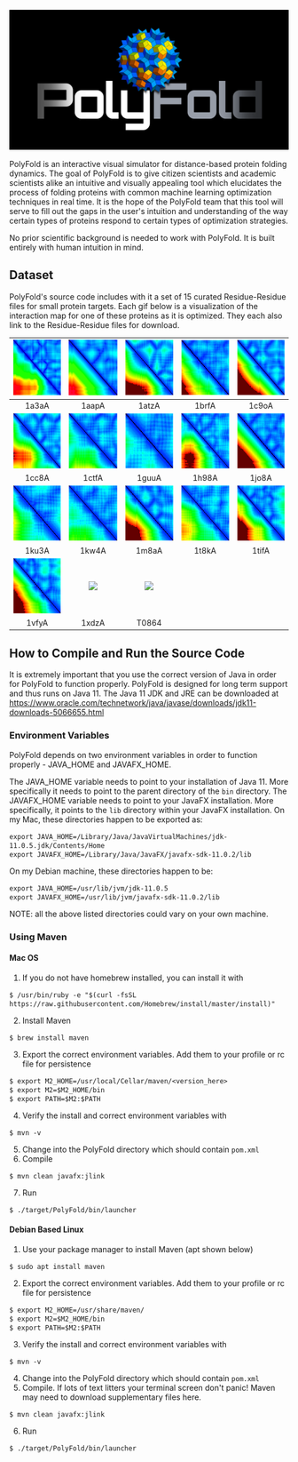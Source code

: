 ![polyfold](Assets/logo.png)

PolyFold is an interactive visual simulator for distance-based protein folding
dynamics. The goal of PolyFold is to give citizen scientists and academic
scientists alike an intuitive and visually appealing tool which elucidates the
process of folding proteins with common machine learning optimization
techniques in real time. It is the hope of the PolyFold team that this tool will
serve to fill out the gaps in the user's intuition and understanding of the way
certain types of proteins respond to certain types of optimization strategies.

No prior scientific background is needed to work with PolyFold. It is built
entirely with human intuition in mind.

## Dataset
PolyFold's source code includes with it a set of 15 curated Residue-Residue files for small protein targets. Each gif below is a visualization of the interaction map for one of these proteins as it is optimized. They each also link to the Residue-Residue files for download. 


<a href="Dataset/1a3aA.rr"><img src="Assets/1a3aA.gif" height="100"/></a> | <a href="Dataset/1aapA.rr"><img src="Assets/1aapA.gif" height="100"/></a> | <a href="Dataset/1atzA.rr"><img src="Assets/1atzA.gif" height="100"/></a> | <a href="Dataset/1brfA.rr"><img src="Assets/1brfA.gif" height="100"/></a> | <a href="Dataset/1c9oA.rr"><img src="Assets/1c9oA.gif" height="100"/></a>
 :-: | :-: | :-: | :-: | :-:
1a3aA | 1aapA | 1atzA | 1brfA | 1c9oA
<a href="Dataset/1cc8A.rr"><img src="Assets/1cc8A.gif" height="100"/></a> | <a href="Dataset/1ctfA.rr"><img src="Assets/1ctfA.gif" height="100"/></a> | <a href="Dataset/1guuA.rr"><img src="Assets/1guuA.gif" height="100"/></a> | <a href="Dataset/1h98A.rr"><img src="Assets/1h98A.gif" height="100"/></a> | <a href="Dataset/1jo8A.rr"><img src="Assets/1jo8A.gif" height="100"/></a>
1cc8A | 1ctfA | 1guuA | 1h98A | 1jo8A
<a href="Dataset/1ku3A.rr"><img src="Assets/1ku3A.gif" height="100"/></a> | <a href="Dataset/1kw4A.rr"><img src="Assets/1kw4A.gif" height="100"/></a> | <a href="Dataset/1m8aA.rr"><img src="Assets/1m8aA.gif" height="100"/></a> | <a href="Dataset/1t8kA.rr"><img src="Assets/1t8kA.gif" height="100"/></a> | <a href="Dataset/1tifA.rr"><img src="Assets/1tifA.gif" height="100"/></a>
1ku3A | 1kw4A | 1m8aA | 1t8kA | 1tifA
<a href="Dataset/1vfyA.rr"><img src="Assets/1vfyA.gif" height="100"/></a> | <a href="Dataset/1xdzA.rr"><img src="Assets/1xdzA.gif" height="100"/></a> | <a href="Dataset/T0864.rr"><img src="Assets/T0864.gif" height="100"/></a>
1vfyA | 1xdzA | T0864

## How to Compile and Run the Source Code

It is extremely important that you use the correct version of Java in order for PolyFold to function properly. PolyFold is designed for long term support and thus runs on Java 11. The Java 11 JDK and JRE can be downloaded at https://www.oracle.com/technetwork/java/javase/downloads/jdk11-downloads-5066655.html

### Environment Variables
PolyFold depends on two environment variables in order to function properly - JAVA_HOME and JAVAFX_HOME. 

The JAVA_HOME variable needs to point to your installation of Java 11. More specifically it needs to point to the parent directory of the `bin` directory. The JAVAFX_HOME variable needs to point to your JavaFX installation. More specifically, it points to the `lib` directory within your JavaFX installation. On my Mac, these directories happen to be exported as:
```
export JAVA_HOME=/Library/Java/JavaVirtualMachines/jdk-11.0.5.jdk/Contents/Home
export JAVAFX_HOME=/Library/Java/JavaFX/javafx-sdk-11.0.2/lib
```
On my Debian machine, these directories happen to be:
```
export JAVA_HOME=/usr/lib/jvm/jdk-11.0.5
export JAVAFX_HOME=/usr/lib/jvm/javafx-sdk-11.0.2/lib
```
NOTE: all the above listed directories could vary on your own machine. 

### Using Maven
#### Mac OS
1. If you do not have homebrew installed, you can install it with
```
$ /usr/bin/ruby -e "$(curl -fsSL https://raw.githubusercontent.com/Homebrew/install/master/install)"
```
2. Install Maven
```
$ brew install maven
```
3. Export the correct environment variables. Add them to your profile or rc file for persistence
```
$ export M2_HOME=/usr/local/Cellar/maven/<version_here>
$ export M2=$M2_HOME/bin
$ export PATH=$M2:$PATH
```
4. Verify the install and correct environment variables with
```
$ mvn -v
```
5. Change into the PolyFold directory which should contain `pom.xml`
6. Compile
```
$ mvn clean javafx:jlink
```
7. Run
```
$ ./target/PolyFold/bin/launcher
```
#### Debian Based Linux
1. Use your package manager to install Maven (apt shown below)
```
$ sudo apt install maven
```
2. Export the correct environment variables. Add them to your profile or rc file for persistence
```
$ export M2_HOME=/usr/share/maven/
$ export M2=$M2_HOME/bin
$ export PATH=$M2:$PATH
```
3. Verify the install and correct environment variables with
```
$ mvn -v
```
4. Change into the PolyFold directory which should contain `pom.xml`
5. Compile. If lots of text litters your terminal screen don't panic! Maven may need to download supplementary files here.
```
$ mvn clean javafx:jlink
```
6. Run
```
$ ./target/PolyFold/bin/launcher
```
